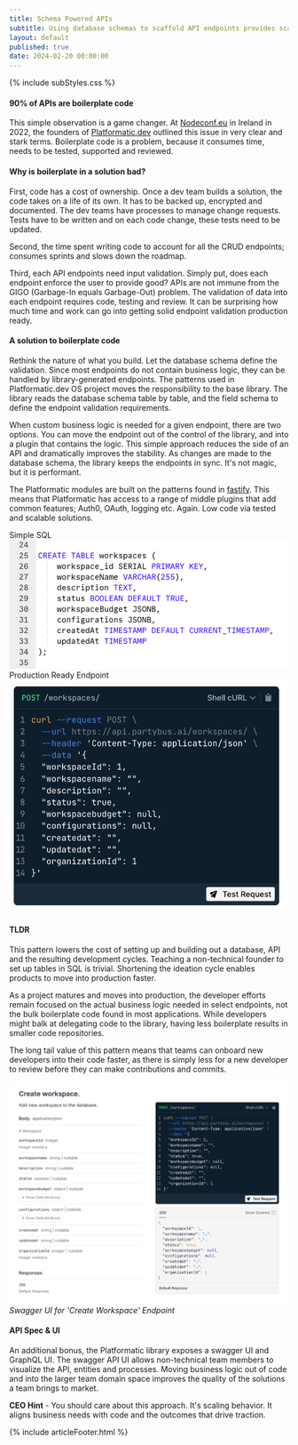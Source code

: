 ```yaml
---
title: Schema Powered APIs
subtitle: Using database schemas to scaffold API endpoints provides scalable endpoints and boilerplate-free codebases.
layout: default
published: true
date: 2024-02-20 00:00:00
---
```

 
{% include subStyles.css %}

#### 90% of APIs are boilerplate code

This simple observation is a game changer. At [Nodeconf.eu](https://www.youtube.com/playlist?list=PL0CdgOSSGlBaULAdbribJiENfXxPW0aLQ) in Ireland in 2022, the founders of [Platformatic.dev](https://platformatic.dev/)
outlined this issue in very clear and stark terms. Boilerplate code is a problem, because it consumes time, needs to be tested, supported and reviewed.

#### Why is boilerplate in a solution bad?

First, code has a cost of ownership. Once a dev team builds a solution, the code takes on a life of its
own. It has to be backed up, encrypted and documented. The dev teams have processes to manage change
requests. Tests have to be written and on each code change, these tests need to be updated.

Second, the time spent writing code to account for all the CRUD endpoints; consumes sprints and slows down the roadmap.

Third, each API endpoints need input validation. Simply put, does each endpoint enforce the user to provide good? APIs are not immune
from the GIGO (Garbage-In equals Garbage-Out) problem. The validation of data into each endpoint requires code, testing and
review. It can be surprising how much time and work can go into getting solid endpoint validation production
ready.

#### A solution to boilerplate code

Rethink the nature of what you build. Let the database schema define the validation. Since most endpoints do not contain
business logic, they can be handled by library-generated endpoints. The patterns used in Platformatic.dev OS project moves
the responsibility to the base library. The library reads the database schema table by table, and the field schema to define
the endpoint validation requirements.

When custom business logic is needed for a given endpoint, there are two options. You can move the endpoint out of the control
of the library, and into a plugin that contains the logic. This simple approach reduces the side of an API and dramatically
improves the stability. As changes are made to the database schema, the library keeps the endpoints in sync. It's not magic,
but it is performant.

The Platformatic modules are built on the patterns found in [fastify](https://fastify.dev/ecosystem/). This means that
Platformatic has access to a range of middle plugins that add common features; Auth0, OAuth, logging etc. Again. Low code
via tested and scalable solutions.

<div class="row">
    <div class="col-6">
        Simple SQL
        <img src="/assets/page/api-endpoint-sql.png" class="img-fluid img-responsive img-thumbnail">
    </div>
    <div class="col-6">
        Production Ready Endpoint
       <img src="/assets/page/api-endpoint-example.png" class="img-fluid img-responsive img-thumbnail">
    </div>
</div>

#### TLDR

This pattern lowers the cost of setting up and building out a database, API and the resulting development cycles.
Teaching a non-technical founder to set up tables in SQL is trivial. Shortening the ideation cycle enables products
 to move into production faster.

As a project matures and moves into production, the developer efforts remain focused on the actual business logic
needed in select endpoints, not the bulk boilerplate code found in most applications. While developers might balk
at delegating code to the library, having less boilerplate results in smaller code repositories.

The long tail value of this pattern means that teams can onboard new developers into their code faster, as
there is simply less for a new developer to review before they can make contributions and commits.

<img src="/assets/page/api-endpoint-docs.png" class="img-fluid img-responsive img-thumbnail">
<i class="fs-6">Swagger UI for 'Create Workspace' Endpoint</i>

#### API Spec & UI

An additional bonus, the Platformatic library exposes a swagger UI and GraphQL UI. The swagger API UI
allows non-technical team members to visualize the API, entities and processes. Moving business logic out of
code and into the larger team domain space improves the quality of the solutions a team brings to market.

<div class="ceo-note">
    <b>CEO Hint</b> - You should care about this approach. It's scaling behavior. It aligns business needs
    with code and the outcomes that drive traction.
</div>

{% include articleFooter.html %}

